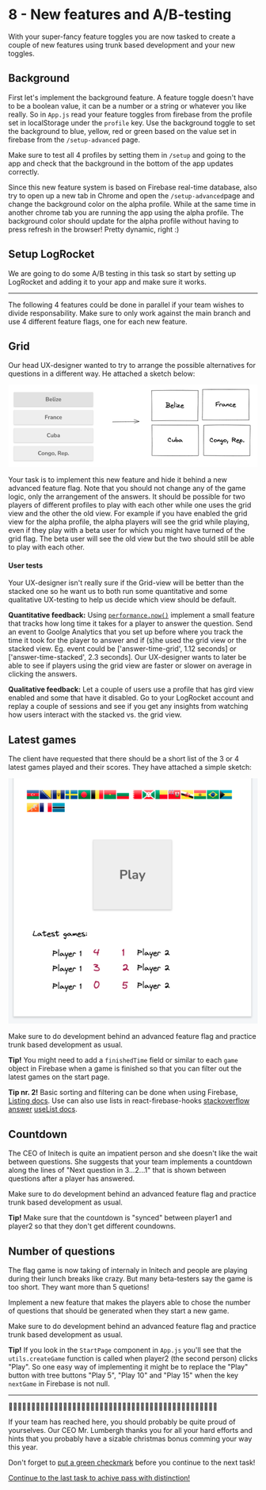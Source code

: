 # 8 - New features and A/B-testing
With your super-fancy feature toggles you are now tasked to create a couple of new features using trunk based development and your new toggles.

## Background
First let's implement the background feature. A feature toggle doesn't have to be a boolean value, it can be a number or a string or whatever you like really. So in `App.js` read your feature toggles from firebase from the profile set in localStorage under the `profile` key. Use the background toggle to set the background to blue, yellow, red or green based on the value set in firebase from the `/setup-advanced` page.

Make sure to test all 4 profiles by setting them in `/setup` and going to the app and check that the background in the bottom of the app updates correctly.

Since this new feature system is based on Firebase real-time database, also try to open up a new tab in Chrome and open the `/setup-advanced`page and change the background color on the alpha profile. While at the same time in another chrome tab you are running the app using the alpha profile. The background color should update for the alpha profile without having to press refresh in the browser! Pretty dynamic, right :)

## Setup LogRocket
We are going to do some A/B testing in this task so start by setting up LogRocket and adding it to your app and make sure it works.


---
The following 4 features could be done in parallel if your team wishes to divide responsability. Make sure to only work against the main branch and use 4 different feature flags, one for each new feature.

## Grid
Our head UX-designer wanted to try to arrange the possible alternatives for questions in a different way. He attached a sketch below:

![Sketch](assets/sketch5.png)

Your task is to implement this new feature and hide it behind a new advanced feature flag. Note that you should not change any of the game logic, only the arrangement of the answers. It should be possible for two players of different profiles to play with each other while one uses the grid view and the other the old view. For example if you have enabled the grid view for the alpha profile, the alpha players will see the grid while playing, even if they play with a beta user for which you might have turned of the grid flag. The beta user will see the old view but the two should still be able to play with each other.

#### User tests
Your UX-designer isn't really sure if the Grid-view will be better than the stacked one so he want us to both run some quantitative and some qualitative UX-testing to help us decide which view should be default.

**Quantitative feedback:** Using [`performance.now()`](https://developer.mozilla.org/en-US/docs/Web/API/Performance/now) implement a small feature that tracks how long time it takes for a player to answer the question. Send an event to Goolge Analytics that you set up before where you track the time it took for the player to answer and if (s)he used the grid view or the stacked view. Eg. event could be ['answer-time-grid', 1.12 seconds] or ['answer-time-stacked', 2.3 seconds]. Our UX-designer wants to later be able to see if players using the grid view are faster or slower on average in clicking the answers.

**Qualitative feedback:** Let a couple of users use a profile that has gird view enabled and some that have it disabled. Go to your LogRocket account and replay a couple of sessions and see if you get any insights from watching how users interact with the stacked vs. the grid view.


## Latest games
The client have requested that there should be a short list of the 3 or 4 latest games played and their scores. They have attached a simple sketch:

![Sketch](assets/sketch6.png)

Make sure to do development behind an advanced feature flag and practice trunk based development as usual.

**Tip!** You might need to add a `finishedTime` field or similar to each `game` object in Firebase when a game is finished so that you can filter out the latest games on the start page.

**Tip nr. 2!** Basic sorting and filtering can be done when using Firebase, [Listing docs](https://firebase.google.com/docs/database/web/lists-of-data). Use can also use lists in react-firebase-hooks [stackoverflow answer](https://stackoverflow.com/questions/66861316/sort-data-on-react-firebase-hooks-database) [useList docs](https://github.com/csfrequency/react-firebase-hooks/tree/e5019dae6095a8e6861d9dfc945480bfe29771bf/database#uselist).


## Countdown
The CEO of Initech is quite an impatient person and she doesn't like the wait between questions. She suggests that your team implements a countdown along the lines of "Next question in 3...2...1" that is shown between questions after a player has answered.

Make sure to do development behind an advanced feature flag and practice trunk based development as usual.

**Tip!** Make sure that the countdown is "synced" between player1 and player2 so that they don't get different coundowns.


## Number of questions
The flag game is now taking of internaly in Initech and people are playing during their lunch breaks like crazy. But many beta-testers say the game is too short. They want more than 5 quetions!

Implement a new feature that makes the players able to chose the number of questions that should be generated when they start a new game.

Make sure to do development behind an advanced feature flag and practice trunk based development as usual.

**Tip!** If you look in the `StartPage` component in `App.js` you'll see that the `utils.createGame` function is called when player2 (the second person) clicks "Play". So one easy way of implementing it might be to replace the "Play" button with tree buttons "Play 5", "Play 10" and "Play 15" when the key `nextGame` in Firebase is not null.

---
🤘🤘🤘🤘🤘🤘🤘🤘🤘🤘🤘🤘🤘🤘🤘🤘🤘🤘🤘🤘🤘🤘🤘🤘🤘🤘🤘🤘🤘🤘🤘🤘🤘🤘🤘🤘🤘🤘🤘🤘🤘🤘🤘🤘🤘🤘

If your team has reached here, you should probably be quite proud of yourselves. Our CEO Mr. Lumbergh thanks you for all your hard efforts and hints that you probably have a sizable christmas bonus comming your way this year.

Don't forget to [put a green checkmark](README.md) before you continue to the next task!


[Continue to the last task to achive pass with distinction!](9-suggest-improvements.md)
